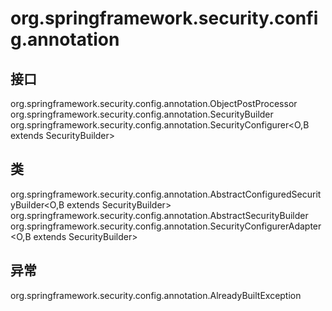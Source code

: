 # org.springframework.security.config.annotation

## 接口

org.springframework.security.config.annotation.ObjectPostProcessor<T>
org.springframework.security.config.annotation.SecurityBuilder<O>
org.springframework.security.config.annotation.SecurityConfigurer<O,B extends SecurityBuilder<O>>

## 类

org.springframework.security.config.annotation.AbstractConfiguredSecurityBuilder<O,B extends SecurityBuilder<O>>
org.springframework.security.config.annotation.AbstractSecurityBuilder<O>
org.springframework.security.config.annotation.SecurityConfigurerAdapter<O,B extends SecurityBuilder<O>>

## 异常

org.springframework.security.config.annotation.AlreadyBuiltException




